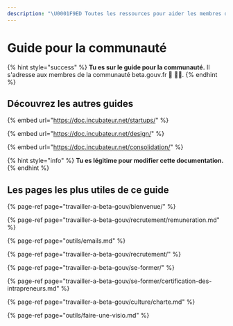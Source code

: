```yaml
---
description: "\U0001F9ED Toutes les ressources pour aider les membres de la communauté à s'y retrouver dans l'organisation beta.gouv.fr."
---
```


# Guide pour la communauté

{% hint style="success" %}
**Tu es sur le guide pour la communauté.** Il s'adresse aux membres de la communauté beta.gouv.fr 💃 🕺🏾.
{% endhint %}

## Découvrez les autres guides 

{% embed url="https://doc.incubateur.net/startups/" %}

{% embed url="https://doc.incubateur.net/design/" %}

{% embed url="https://doc.incubateur.net/consolidation/" %}

{% hint style="info" %}
**Tu es légitime pour modifier cette documentation.**
{% endhint %}

## Les pages les plus utiles de ce guide

{% page-ref page="travailler-a-beta-gouv/bienvenue/" %}

{% page-ref page="travailler-a-beta-gouv/recrutement/remuneration.md" %}

{% page-ref page="outils/emails.md" %}

{% page-ref page="travailler-a-beta-gouv/recrutement/" %}

{% page-ref page="travailler-a-beta-gouv/se-former/" %}

{% page-ref page="travailler-a-beta-gouv/se-former/certification-des-intrapreneurs.md" %}

{% page-ref page="travailler-a-beta-gouv/culture/charte.md" %}

{% page-ref page="outils/faire-une-visio.md" %}



